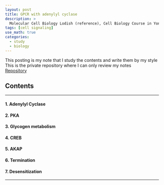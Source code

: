 ```yaml
---
layout: post
title: GPCR with adenylyl cyclase
description: >
  Molecular Cell Biology Lodish (reference), Cell Biology Course in Yonsei (reference)
tags: [cell signaling]
use_math: true
categories:
  - study
  - biology
---
```

This posting is my note that I study the contents and write them by my style <br>
This is the private repository where I can only review my notes<br>
[Repository](https://github.com/hyun-jin891/hidden-post-hyunjin891-github-blog/blob/master/_posts/study/biology/2022-10-14-GPCR-with-adenylyl-cyclase.md)

## Contents
------
#### 1. Adenylyl Cyclase
#### 2. PKA
#### 3. Glycogen metabolism
#### 4. CREB
#### 5. AKAP
#### 6. Termination
#### 7. Desensitization
-----
